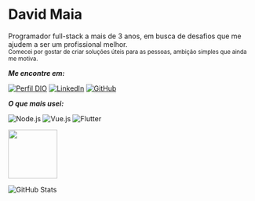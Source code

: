 # David Maia

Programador full-stack a mais de 3 anos, em busca de desafios que me ajudem a ser um profissional melhor.<br/>
<sub>Comecei por gostar de criar soluções úteis para as pessoas, ambição simples que ainda me motiva.</sub>

***Me encontre em:***

[![Perfil DIO](https://img.shields.io/badge/-Meu%20Perfil%20na%20DIO-30A3DC?style=for-the-badge)](https://www.dio.me/users/david_mmaia)
[![LinkedIn](https://img.shields.io/badge/-LinkedIn-000?style=for-the-badge&logo=linkedin&logoColor=30A3DC)](https://www.linkedin.com/in/david-maia-3b8057300/)
[![GitHub](https://img.shields.io/badge/GitHub-100000?style=for-the-badge&logo=github&logoColor=white)](https://github.com/dmmaia)

***O que mais usei:***

![Node.js](https://img.shields.io/badge/nodejs-%2335495e.svg?style=for-the-badge&logo=nodedotjs&logoColo)
![Vue.js](https://img.shields.io/badge/vuejs-%2335495e.svg?style=for-the-badge&logo=vuedotjs&logoColo)
![Flutter](https://img.shields.io/badge/flutter-%2335495e.svg?style=for-the-badge&logo=flutter&logoColo)

<img src="https://i.pinimg.com/originals/43/30/97/43309752b3aba75503da71dba6d0577d.gif" width=100 height=100 />

![GitHub Stats](https://github-readme-stats.vercel.app/api?username=dmmaia&theme=transparent&bg_color=000&border_color=30A3DC&show_icons=true&icon_color=30A3DC&title_color=E94D5F&text_color=FFF)

